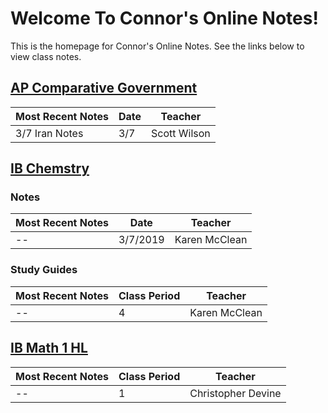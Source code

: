 # Welcome To Connor's Online Notes!
This is the homepage for  Connor's Online Notes. See the links below to view class notes.

## [AP Comparative Government](ap-comp-gov/index.html)
| Most Recent Notes | Date | Teacher |
|--|--|--|
| 3/7 Iran Notes | 3/7 | Scott Wilson |

## [IB Chemstry](ib-chemistry/index.html)
### Notes
| Most Recent Notes | Date | Teacher |
|--|--|--|
| -- | 3/7/2019 | Karen McClean |

### Study Guides
| Most Recent Notes | Class Period | Teacher |
|--|--|--|
| -- | 4 | Karen McClean |

## [IB Math 1 HL](ib-chemistry/index.html)
| Most Recent Notes | Class Period | Teacher |
|--|--|--|
| -- | 1 | Christopher Devine |
<!--stackedit_data:
eyJoaXN0b3J5IjpbMTg3ODg1OTMyNF19
-->